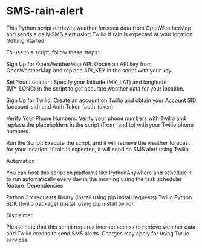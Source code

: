 # SMS-rain-alert

This Python script retrieves weather forecast data from OpenWeatherMap and sends a daily SMS alert using Twilio if rain is expected at your location.
Getting Started

To use this script, follow these steps:

Sign Up for OpenWeatherMap API: Obtain an API key from OpenWeatherMap and replace API_KEY in the script with your key.

Set Your Location: Specify your latitude (MY_LAT) and longitude (MY_LONG) in the script to get accurate weather data for your location.

Sign Up for Twilio: Create an account on Twilio and obtain your Account SID (account_sid) and Auth Token (auth_token).

Verify Your Phone Numbers: Verify your phone numbers with Twilio and replace the placeholders in the script (from_ and to) with your Twilio phone numbers.

Run the Script: Execute the script, and it will retrieve the weather forecast for your location. If rain is expected, it will send an SMS alert using Twilio.

Automation

You can host this script on platforms like PythonAnywhere and schedule it to run automatically every day in the morning using the task scheduler feature.
Dependencies

Python 3.x
requests library (install using pip install requests)
Twilio Python SDK (twilio package) (install using pip install twilio)

Disclaimer

Please note that this script requires internet access to retrieve weather data and Twilio credits to send SMS alerts. Charges may apply for using Twilio services.
